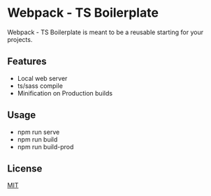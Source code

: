 # Webpack - TS Boilerplate

Webpack - TS Boilerplate is meant to be a reusable starting for your projects.

## Features

- Local web server
- ts/sass compile
- Minification on Production builds

## Usage

- npm run serve
- npm run build
- npm run build-prod

## License

[MIT](https://choosealicense.com/licenses/mit/)
